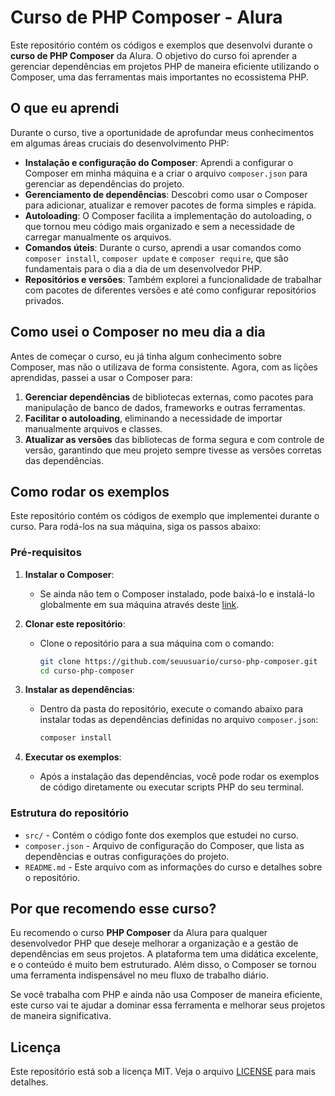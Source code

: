 # Curso de PHP Composer - Alura

Este repositório contém os códigos e exemplos que desenvolvi durante o **curso de PHP Composer** da Alura. O objetivo do curso foi aprender a gerenciar dependências em projetos PHP de maneira eficiente utilizando o Composer, uma das ferramentas mais importantes no ecossistema PHP.

## O que eu aprendi

Durante o curso, tive a oportunidade de aprofundar meus conhecimentos em algumas áreas cruciais do desenvolvimento PHP:

- **Instalação e configuração do Composer**: Aprendi a configurar o Composer em minha máquina e a criar o arquivo `composer.json` para gerenciar as dependências do projeto.
- **Gerenciamento de dependências**: Descobri como usar o Composer para adicionar, atualizar e remover pacotes de forma simples e rápida.
- **Autoloading**: O Composer facilita a implementação do autoloading, o que tornou meu código mais organizado e sem a necessidade de carregar manualmente os arquivos.
- **Comandos úteis**: Durante o curso, aprendi a usar comandos como `composer install`, `composer update` e `composer require`, que são fundamentais para o dia a dia de um desenvolvedor PHP.
- **Repositórios e versões**: Também explorei a funcionalidade de trabalhar com pacotes de diferentes versões e até como configurar repositórios privados.

## Como usei o Composer no meu dia a dia

Antes de começar o curso, eu já tinha algum conhecimento sobre Composer, mas não o utilizava de forma consistente. Agora, com as lições aprendidas, passei a usar o Composer para:

1. **Gerenciar dependências** de bibliotecas externas, como pacotes para manipulação de banco de dados, frameworks e outras ferramentas.
2. **Facilitar o autoloading**, eliminando a necessidade de importar manualmente arquivos e classes.
3. **Atualizar as versões** das bibliotecas de forma segura e com controle de versão, garantindo que meu projeto sempre tivesse as versões corretas das dependências.

## Como rodar os exemplos

Este repositório contém os códigos de exemplo que implementei durante o curso. Para rodá-los na sua máquina, siga os passos abaixo:

### Pré-requisitos

1. **Instalar o Composer**:
   - Se ainda não tem o Composer instalado, pode baixá-lo e instalá-lo globalmente em sua máquina através deste [link](https://getcomposer.org/download/).

2. **Clonar este repositório**:
   - Clone o repositório para a sua máquina com o comando:

     ```bash
     git clone https://github.com/seuusuario/curso-php-composer.git
     cd curso-php-composer
     ```

3. **Instalar as dependências**:
   - Dentro da pasta do repositório, execute o comando abaixo para instalar todas as dependências definidas no arquivo `composer.json`:

     ```bash
     composer install
     ```

4. **Executar os exemplos**:
   - Após a instalação das dependências, você pode rodar os exemplos de código diretamente ou executar scripts PHP do seu terminal.

### Estrutura do repositório

- `src/` - Contém o código fonte dos exemplos que estudei no curso.
- `composer.json` - Arquivo de configuração do Composer, que lista as dependências e outras configurações do projeto.
- `README.md` - Este arquivo com as informações do curso e detalhes sobre o repositório.

## Por que recomendo esse curso?

Eu recomendo o curso **PHP Composer** da Alura para qualquer desenvolvedor PHP que deseje melhorar a organização e a gestão de dependências em seus projetos. A plataforma tem uma didática excelente, e o conteúdo é muito bem estruturado. Além disso, o Composer se tornou uma ferramenta indispensável no meu fluxo de trabalho diário.

Se você trabalha com PHP e ainda não usa Composer de maneira eficiente, este curso vai te ajudar a dominar essa ferramenta e melhorar seus projetos de maneira significativa.

## Licença

Este repositório está sob a licença MIT. Veja o arquivo [LICENSE](LICENSE) para mais detalhes.
